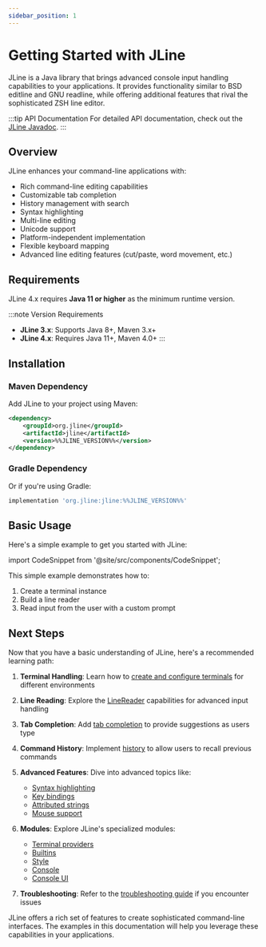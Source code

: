 ```yaml
---
sidebar_position: 1
---
```


# Getting Started with JLine

JLine is a Java library that brings advanced console input handling capabilities to your applications. It provides functionality similar to BSD editline and GNU readline, while offering additional features that rival the sophisticated ZSH line editor.

:::tip API Documentation
For detailed API documentation, check out the [JLine Javadoc](/javadoc).
:::

## Overview

JLine enhances your command-line applications with:

- Rich command-line editing capabilities
- Customizable tab completion
- History management with search
- Syntax highlighting
- Multi-line editing
- Unicode support
- Platform-independent implementation
- Flexible keyboard mapping
- Advanced line editing features (cut/paste, word movement, etc.)

## Requirements

JLine 4.x requires **Java 11 or higher** as the minimum runtime version.

:::note Version Requirements
- **JLine 3.x**: Supports Java 8+, Maven 3.x+
- **JLine 4.x**: Requires Java 11+, Maven 4.0+
:::

## Installation

### Maven Dependency

Add JLine to your project using Maven:

```xml
<dependency>
    <groupId>org.jline</groupId>
    <artifactId>jline</artifactId>
    <version>%%JLINE_VERSION%%</version>
</dependency>
```

### Gradle Dependency

Or if you're using Gradle:

```groovy
implementation 'org.jline:jline:%%JLINE_VERSION%%'
```

## Basic Usage

Here's a simple example to get you started with JLine:

import CodeSnippet from '@site/src/components/CodeSnippet';

<CodeSnippet name="JLineExample" />

This simple example demonstrates how to:

1. Create a terminal instance
2. Build a line reader
3. Read input from the user with a custom prompt

## Next Steps

Now that you have a basic understanding of JLine, here's a recommended learning path:

1. **Terminal Handling**: Learn how to [create and configure terminals](./terminal.md) for different environments

2. **Line Reading**: Explore the [LineReader](./line-reader.md) capabilities for advanced input handling

3. **Tab Completion**: Add [tab completion](./tab-completion.md) to provide suggestions as users type

4. **Command History**: Implement [history](./history.md) to allow users to recall previous commands

5. **Advanced Features**: Dive into advanced topics like:
   - [Syntax highlighting](./advanced/syntax-highlighting.md)
   - [Key bindings](./advanced/key-bindings.md)
   - [Attributed strings](./advanced/attributed-strings.md)
   - [Mouse support](./advanced/mouse-support.md)

6. **Modules**: Explore JLine's specialized modules:
   - [Terminal providers](./modules/terminal-providers.md)
   - [Builtins](./modules/builtins.md)
   - [Style](./modules/style.md)
   - [Console](./modules/repl-console.md)
   - [Console UI](./modules/console-ui.md)

7. **Troubleshooting**: Refer to the [troubleshooting guide](./troubleshooting.md) if you encounter issues

JLine offers a rich set of features to create sophisticated command-line interfaces. The examples in this documentation will help you leverage these capabilities in your applications.
